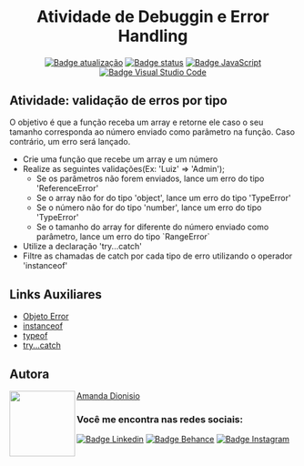 <h1 align="center">Atividade de Debuggin e Error Handling</h1>

<p align="center">
  <a href=""><img src="https://img.shields.io/badge/%C3%BAltima%20atualiza%C3%A7%C3%A3o-april%202022-blue" align="center" alt="Badge atualização" /></a>
  <a href=""><img src="https://img.shields.io/badge/status-conclu%C3%ADdo-green" align="center" alt="Badge status" /></a>
  <a href=""><img src="https://img.shields.io/badge/JavaScript-323330?style=for-the-badge&logo=javascript&logoColor=F7DF1E" align="center" alt="Badge JavaScript" /></a>
  <a href=""><img src="https://img.shields.io/badge/Visual_Studio_Code-0078D4?style=for-the-badge&logo=visual%20studio%20code&logoColor=white" align="center" alt="Badge Visual Studio Code" /></a>
</p>

<h2>Atividade: validação de erros por tipo</h2>
<p>O objetivo é que a função receba um array e retorne ele caso o seu tamanho corresponda ao número enviado como parâmetro na função. Caso contrário, um erro será lançado.
  <ul>
    <li>Crie uma função que recebe um array e um número</li>
    <li>Realize as seguintes validações(Ex: 'Luiz' => 'Admin');
      <ul>
        <li>Se os parâmetros não forem enviados, lance um erro do tipo 'ReferenceError'</li>
        <li>Se o array não for do tipo 'object', lance um erro do tipo 'TypeError'</li>
        <li>Se o número não for do tipo 'number', lance um erro do tipo 'TypeError'</li>
        <li>Se o tamanho do array for diferente do número enviado como parâmetro, lance um erro do tipo `RangeError`</li>
      </ul>
    </li>
    <li>Utilize a declaração 'try...catch'</li>
    <li>Filtre as chamadas de catch por cada tipo de erro utilizando o operador 'instanceof'</li>
  </ul>    
</p>

## Links Auxiliares

- [Objeto Error](https://developer.mozilla.org/pt-BR/docs/Web/JavaScript/Reference/Global_Objects/Error)
- [instanceof](https://developer.mozilla.org/pt-BR/docs/Web/JavaScript/Reference/Operators/instanceof)
- [typeof](https://developer.mozilla.org/pt-BR/docs/Web/JavaScript/Reference/Operators/typeof)
- [try...catch](https://developer.mozilla.org/pt-BR/docs/Web/JavaScript/Reference/Statements/try...catch)

<h2 align="left">Autora</h2>
<img align="left" src="https://avatars.githubusercontent.com/u/104245596?s=400&u=22dddd54d435db2df3c8f6e91c881be3cdc31170&v=4" width=115>

[Amanda Dionisio](https://github.com/amandafd)

<h3 align="left">Você me encontra nas redes sociais:</h3>
<p align="left">
  <a href="https://www.linkedin.com/in/amanda-felipe-dionisio"><img src="https://img.shields.io/badge/LinkedIn-0077B5?style=for-the-badge&logo=linkedin&logoColor=white" alt="Badge Linkedin" /></a>
  <a href="https://www.behance.net/amanda_dionisio"><img src="https://img.shields.io/badge/-Behance-blue?style=for-the-badge&logo=behance&logoColor=white" alt="Badge Behance" /></a>
  <a href="https://www.instagram.com/guache_nin/"><img src="https://img.shields.io/badge/Instagram-E4405F?style=for-the-badge&logo=instagram&logoColor=white"  alt="Badge Instagram" /></a>
</p>









